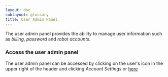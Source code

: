 ```yaml
---
layout: doc
sublayout: glossary
title: User Admin Panel
---
```


The user admin panel provides the ability to manage user information such as _billing_, _password_ and _robot accounts_.

### Access the user admin panel

The user admin panel can be accessed by clicking on the user's icon in the upper right of the header and clicking _Account Settings_ or [here](https://quay.io/user/)
